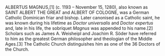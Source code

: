 ALBERTUS MAGNUS,[1] (c. 1193 – November 15, 1280), also known as SAINT ALBERT THE GREAT and ALBERT OF COLOGNE, was a German Catholic Dominican friar and bishop. Later canonised as a Catholic saint, he was known during his lifetime as _Doctor universalis_ and _Doctor expertus_ and, late in his life, the sobriquet _Magnus_ was appended to his name.[2] Scholars such as James A. Weisheipl and Joachim R. Söder have referred to him as the greatest German philosopher and theologian of the Middle Ages.[3] The Catholic Church distinguishes him as one of the 36 Doctors of the Church.
